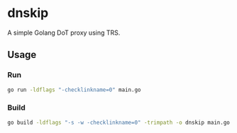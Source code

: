 # dnskip
A simple Golang DoT proxy using TRS.

## Usage

### Run
```bash
go run -ldflags "-checklinkname=0" main.go
```

### Build
```bash
go build -ldflags "-s -w -checklinkname=0" -trimpath -o dnskip main.go
```
